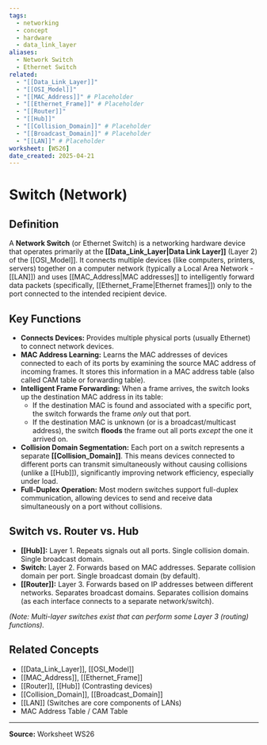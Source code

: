 ```yaml
---
tags:
  - networking
  - concept
  - hardware
  - data_link_layer
aliases:
  - Network Switch
  - Ethernet Switch
related:
  - "[[Data_Link_Layer]]"
  - "[[OSI_Model]]"
  - "[[MAC_Address]]" # Placeholder
  - "[[Ethernet_Frame]]" # Placeholder
  - "[[Router]]"
  - "[[Hub]]"
  - "[[Collision_Domain]]" # Placeholder
  - "[[Broadcast_Domain]]" # Placeholder
  - "[[LAN]]" # Placeholder
worksheet: [WS26]
date_created: 2025-04-21
---
```

# Switch (Network)

## Definition

A **Network Switch** (or Ethernet Switch) is a networking hardware device that operates primarily at the **[[Data_Link_Layer|Data Link Layer]]** (Layer 2) of the [[OSI_Model]]. It connects multiple devices (like computers, printers, servers) together on a computer network (typically a Local Area Network - [[LAN]]) and uses [[MAC_Address|MAC addresses]] to intelligently forward data packets (specifically, [[Ethernet_Frame|Ethernet frames]]) only to the port connected to the intended recipient device.

## Key Functions

- **Connects Devices:** Provides multiple physical ports (usually Ethernet) to connect network devices.
- **MAC Address Learning:** Learns the MAC addresses of devices connected to each of its ports by examining the source MAC address of incoming frames. It stores this information in a MAC address table (also called CAM table or forwarding table).
- **Intelligent Frame Forwarding:** When a frame arrives, the switch looks up the destination MAC address in its table:
    - If the destination MAC is found and associated with a specific port, the switch forwards the frame *only* out that port.
    - If the destination MAC is unknown (or is a broadcast/multicast address), the switch **floods** the frame out all ports *except* the one it arrived on.
- **Collision Domain Segmentation:** Each port on a switch represents a separate **[[Collision_Domain]]**. This means devices connected to different ports can transmit simultaneously without causing collisions (unlike a [[Hub]]), significantly improving network efficiency, especially under load.
- **Full-Duplex Operation:** Most modern switches support full-duplex communication, allowing devices to send and receive data simultaneously on a port without collisions.

## Switch vs. Router vs. Hub

- **[[Hub]]:** Layer 1. Repeats signals out all ports. Single collision domain. Single broadcast domain.
- **Switch:** Layer 2. Forwards based on MAC addresses. Separate collision domain per port. Single broadcast domain (by default).
- **[[Router]]:** Layer 3. Forwards based on IP addresses between different networks. Separates broadcast domains. Separates collision domains (as each interface connects to a separate network/switch).

*(Note: Multi-layer switches exist that can perform some Layer 3 (routing) functions).*

## Related Concepts
- [[Data_Link_Layer]], [[OSI_Model]]
- [[MAC_Address]], [[Ethernet_Frame]]
- [[Router]], [[Hub]] (Contrasting devices)
- [[Collision_Domain]], [[Broadcast_Domain]]
- [[LAN]] (Switches are core components of LANs)
- MAC Address Table / CAM Table

---
**Source:** Worksheet WS26